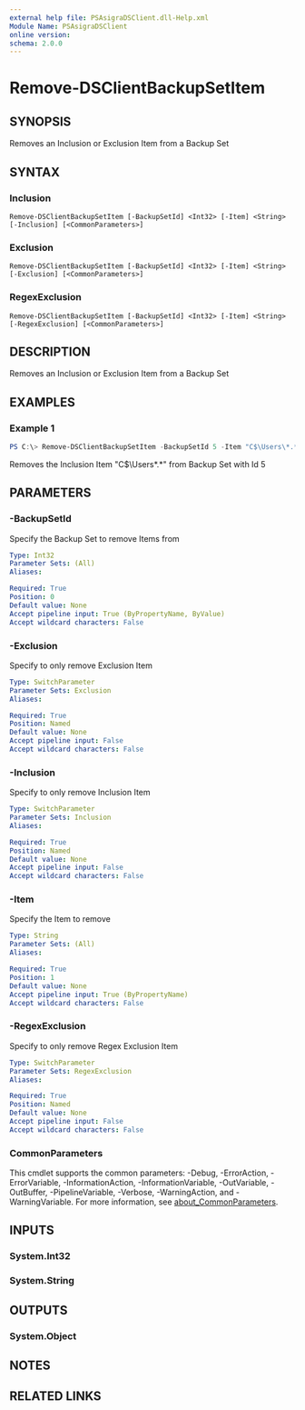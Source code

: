 ```yaml
---
external help file: PSAsigraDSClient.dll-Help.xml
Module Name: PSAsigraDSClient
online version:
schema: 2.0.0
---
```


# Remove-DSClientBackupSetItem

## SYNOPSIS
Removes an Inclusion or Exclusion Item from a Backup Set

## SYNTAX

### Inclusion
```
Remove-DSClientBackupSetItem [-BackupSetId] <Int32> [-Item] <String> [-Inclusion] [<CommonParameters>]
```

### Exclusion
```
Remove-DSClientBackupSetItem [-BackupSetId] <Int32> [-Item] <String> [-Exclusion] [<CommonParameters>]
```

### RegexExclusion
```
Remove-DSClientBackupSetItem [-BackupSetId] <Int32> [-Item] <String> [-RegexExclusion] [<CommonParameters>]
```

## DESCRIPTION
Removes an Inclusion or Exclusion Item from a Backup Set

## EXAMPLES

### Example 1
```powershell
PS C:\> Remove-DSClientBackupSetItem -BackupSetId 5 -Item "C$\Users\*.*" -Inclusion
```

Removes the Inclusion Item "C$\Users\*.*" from Backup Set with Id 5

## PARAMETERS

### -BackupSetId
Specify the Backup Set to remove Items from

```yaml
Type: Int32
Parameter Sets: (All)
Aliases:

Required: True
Position: 0
Default value: None
Accept pipeline input: True (ByPropertyName, ByValue)
Accept wildcard characters: False
```

### -Exclusion
Specify to only remove Exclusion Item

```yaml
Type: SwitchParameter
Parameter Sets: Exclusion
Aliases:

Required: True
Position: Named
Default value: None
Accept pipeline input: False
Accept wildcard characters: False
```

### -Inclusion
Specify to only remove Inclusion Item

```yaml
Type: SwitchParameter
Parameter Sets: Inclusion
Aliases:

Required: True
Position: Named
Default value: None
Accept pipeline input: False
Accept wildcard characters: False
```

### -Item
Specify the Item to remove

```yaml
Type: String
Parameter Sets: (All)
Aliases:

Required: True
Position: 1
Default value: None
Accept pipeline input: True (ByPropertyName)
Accept wildcard characters: False
```

### -RegexExclusion
Specify to only remove Regex Exclusion Item

```yaml
Type: SwitchParameter
Parameter Sets: RegexExclusion
Aliases:

Required: True
Position: Named
Default value: None
Accept pipeline input: False
Accept wildcard characters: False
```

### CommonParameters
This cmdlet supports the common parameters: -Debug, -ErrorAction, -ErrorVariable, -InformationAction, -InformationVariable, -OutVariable, -OutBuffer, -PipelineVariable, -Verbose, -WarningAction, and -WarningVariable. For more information, see [about_CommonParameters](http://go.microsoft.com/fwlink/?LinkID=113216).

## INPUTS

### System.Int32

### System.String

## OUTPUTS

### System.Object
## NOTES

## RELATED LINKS
